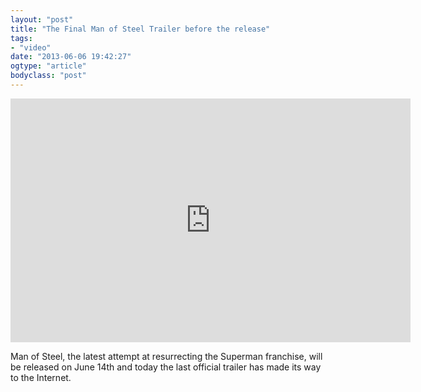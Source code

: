 ```yaml
---
layout: "post"
title: "The Final Man of Steel Trailer before the release"
tags: 
- "video"
date: "2013-06-06 19:42:27"
ogtype: "article"
bodyclass: "post"
---
```


<span class="embed-youtube" style="text-align:center; display: block;"><iframe allowfullscreen="true" class="youtube-player" frameborder="0" height="390" src="http://www.youtube.com/embed/dwYatpwrs8s?version=3&rel=1&fs=1&showsearch=0&showinfo=1&iv_load_policy=1&wmode=transparent" type="text/html" width="640"></iframe></span>

Man of Steel, the latest attempt at resurrecting the Superman franchise, will be released on June 14th and today the last official trailer has made its way to the Internet.